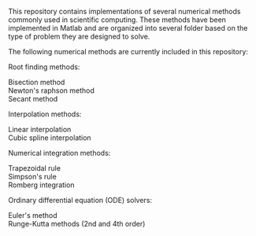 
This repository contains implementations of several numerical methods commonly used in scientific computing. These methods have been implemented in Matlab and are organized into several folder based on the type of problem they are designed to solve.

The following numerical methods are currently included in this repository:

Root finding methods:

Bisection method
<br>
Newton's raphson  method
<br>
Secant method
<br>

Interpolation methods:

Linear interpolation
<br>
Cubic spline interpolation
<br>

Numerical integration methods:

Trapezoidal rule
<br>
Simpson's rule
<br>
Romberg integration
<br>

Ordinary differential equation (ODE) solvers:

Euler's method
<br>
Runge-Kutta methods (2nd and 4th order)
